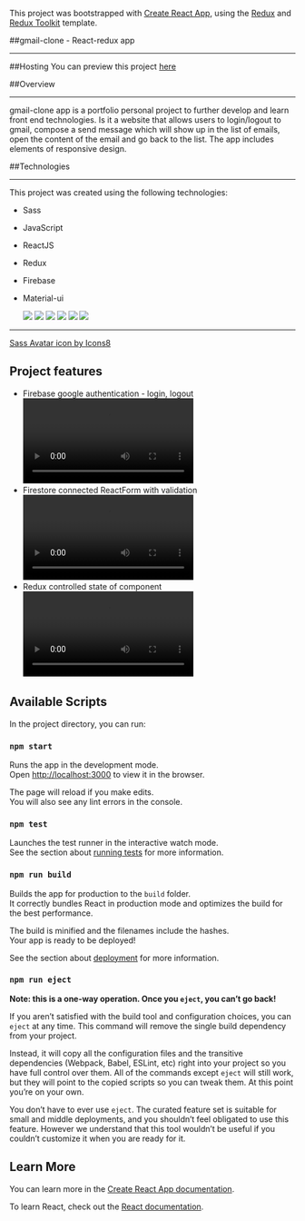 This project was bootstrapped with [Create React App](https://github.com/facebook/create-react-app), using the [Redux](https://redux.js.org/) and [Redux Toolkit](https://redux-toolkit.js.org/) template.

##gmail-clone - React-redux app

---

##Hosting
You can preview this project <a href ="https://clone-b2527.web.app/">here</a>

##Overview

---

gmail-clone app is a portfolio personal project to further develop and learn front end technologies. Is it a website that allows users to login/logout to gmail, compose a send message which will show up in the list of emails, open the content of the email and go back to the list. The app includes elements of responsive design.

##Technologies

---

This project was created using the following technologies:

-   Sass
-   JavaScript
-   ReactJS
-   Redux
-   Firebase
-   Material-ui

    ![](https://img.icons8.com/color/48/000000/sass-avatar.png)
    ![](https://img.icons8.com/color/48/000000/javascript--v1.png)
    ![](https://img.icons8.com/office/40/000000/react.png)
    ![](https://img.icons8.com/color/48/000000/redux.png")
    ![](https://img.icons8.com/color/48/000000/firebase.png)
    ![](https://img.icons8.com/color/48/000000/material-ui.png)

---

<a href="https://icons8.com/icon/vEiU8UeAmv0x/sass-avatar">Sass Avatar icon by Icons8</a>

## Project features

-   Firebase google authentication - login, logout
    ![login/logout demo](https://user-images.githubusercontent.com/80685460/156446153-8311ca3b-cd75-4bfd-9fb4-d1841b61fdf7.mp4)
-   Firestore connected ReactForm with validation
    ![compose send email with validation](https://user-images.githubusercontent.com/80685460/156560088-feaa8d48-cb92-4151-a938-257cee260c6c.mp4)
-   Redux controlled state of component
    ![controling the component state with redux](https://user-images.githubusercontent.com/80685460/156560713-4e9fc05d-82be-472e-92ae-28153f908732.mp4)

## Available Scripts

In the project directory, you can run:

### `npm start`

Runs the app in the development mode.<br />
Open [http://localhost:3000](http://localhost:3000) to view it in the browser.

The page will reload if you make edits.<br />
You will also see any lint errors in the console.

### `npm test`

Launches the test runner in the interactive watch mode.<br />
See the section about [running tests](https://facebook.github.io/create-react-app/docs/running-tests) for more information.

### `npm run build`

Builds the app for production to the `build` folder.<br />
It correctly bundles React in production mode and optimizes the build for the best performance.

The build is minified and the filenames include the hashes.<br />
Your app is ready to be deployed!

See the section about [deployment](https://facebook.github.io/create-react-app/docs/deployment) for more information.

### `npm run eject`

**Note: this is a one-way operation. Once you `eject`, you can’t go back!**

If you aren’t satisfied with the build tool and configuration choices, you can `eject` at any time. This command will remove the single build dependency from your project.

Instead, it will copy all the configuration files and the transitive dependencies (Webpack, Babel, ESLint, etc) right into your project so you have full control over them. All of the commands except `eject` will still work, but they will point to the copied scripts so you can tweak them. At this point you’re on your own.

You don’t have to ever use `eject`. The curated feature set is suitable for small and middle deployments, and you shouldn’t feel obligated to use this feature. However we understand that this tool wouldn’t be useful if you couldn’t customize it when you are ready for it.

## Learn More

You can learn more in the [Create React App documentation](https://facebook.github.io/create-react-app/docs/getting-started).

To learn React, check out the [React documentation](https://reactjs.org/).
